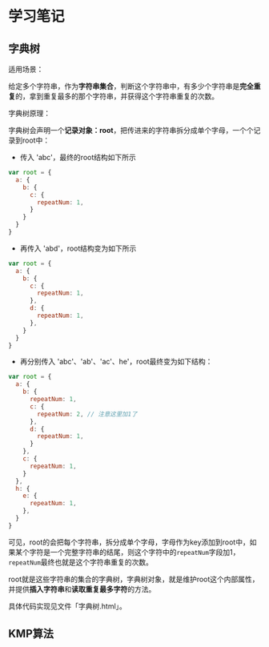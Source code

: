 # 学习笔记

## 字典树

适用场景：

给定多个字符串，作为**字符串集合**，判断这个字符串中，有多少个字符串是**完全重复**的，拿到重复最多的那个字符串，并获得这个字符串重复的次数。

字典树原理：

字典树会声明一个**记录对象：root**，把传进来的字符串拆分成单个字母，一个个记录到root中：

- 传入 'abc'，最终的root结构如下所示
```js
var root = {
  a: {
    b: {
      c: {
        repeatNum: 1,
      }
    }
  }
}
```
- 再传入 'abd'，root结构变为如下所示
```js
var root = {
  a: {
    b: {
      c: {
        repeatNum: 1,
      },
      d: {
        repeatNum: 1,
      },
    }
  }
}
```
- 再分别传入 'abc'、'ab'、'ac'、he'，root最终变为如下结构：
```js
var root = {
  a: {
    b: {
      repeatNum: 1,
      c: {
        repeatNum: 2, // 注意这里加1了
      },
      d: {
        repeatNum: 1,
      }
    },
    c: {
      repeatNum: 1,
    }
  },
  h: {
    e: {
      repeatNum: 1,
    },
  }
}
```

可见，root的会把每个字符串，拆分成单个字母，字母作为key添加到root中，如果某个字符是一个完整字符串的结尾，则这个字符中的`repeatNum`字段加1，`repeatNum`最终也就是这个字符串重复的次数。

root就是这些字符串的集合的字典树，字典树对象，就是维护root这个内部属性，并提供**插入字符串**和**读取重复最多字符**的方法。

具体代码实现见文件「字典树.html」。

## KMP算法
